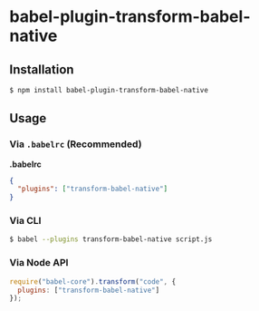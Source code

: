 # babel-plugin-transform-babel-native

## Installation

```sh
$ npm install babel-plugin-transform-babel-native
```

## Usage

### Via `.babelrc` (Recommended)

**.babelrc**

```json
{
  "plugins": ["transform-babel-native"]
}
```

### Via CLI

```sh
$ babel --plugins transform-babel-native script.js
```

### Via Node API

```javascript
require("babel-core").transform("code", {
  plugins: ["transform-babel-native"]
});
```

